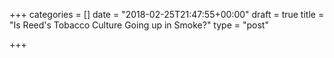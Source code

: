 +++
categories = []
date = "2018-02-25T21:47:55+00:00"
draft = true
title = "Is Reed's Tobacco Culture Going up in Smoke?"
type = "post"

+++


